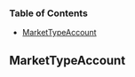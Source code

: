 <!-- Generated by documentation.js. Update this documentation by updating the source code. -->

### Table of Contents

*   [MarketTypeAccount][1]

## MarketTypeAccount

[1]: #markettypeaccount
